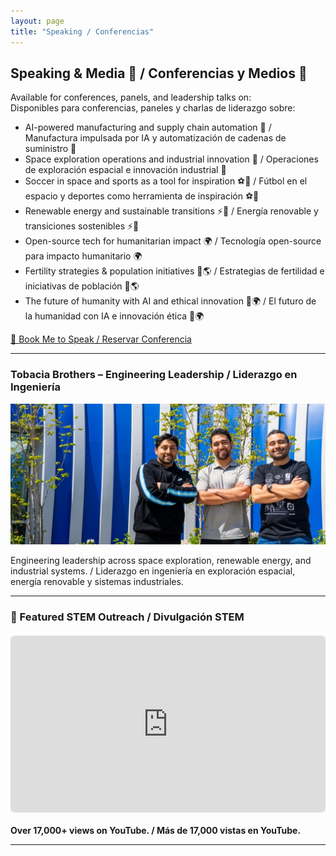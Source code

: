 ```yaml
---
layout: page
title: "Speaking / Conferencias"
---
```


## Speaking & Media 🎤 / Conferencias y Medios 🎤

Available for conferences, panels, and leadership talks on:  
Disponibles para conferencias, paneles y charlas de liderazgo sobre:

- AI-powered manufacturing and supply chain automation 🤖 / Manufactura impulsada por IA y automatización de cadenas de suministro 🤖  
- Space exploration operations and industrial innovation 🚀 / Operaciones de exploración espacial e innovación industrial 🚀  
- Soccer in space and sports as a tool for inspiration ⚽🌌 / Fútbol en el espacio y deportes como herramienta de inspiración ⚽🌌  
- Renewable energy and sustainable transitions ⚡🌱 / Energía renovable y transiciones sostenibles ⚡🌱  
- Open-source tech for humanitarian impact 🌍 / Tecnología open-source para impacto humanitario 🌍  
- Fertility strategies & population initiatives 👶🌎 / Estrategias de fertilidad e iniciativas de población 👶🌎  
- The future of humanity with AI and ethical innovation 🤖🌍 / El futuro de la humanidad con IA e innovación ética 🤖🌍  

<div class="flex justify-center mt-4">
  <a href="https://calendly.com/yotangoflow" target="_blank" class="bg-blue-500 hover:bg-blue-600 text-white font-bold py-2 px-4 rounded">
    📅 Book Me to Speak / Reservar Conferencia
  </a>
</div>

---

### Tobacia Brothers – Engineering Leadership / Liderazgo en Ingeniería

<div class="flex justify-center mt-4">
  <img src="/Tobacia%20Brothers.jpg" alt="Tobacia Brothers" class="w-72 sm:w-96 rounded-lg shadow-lg cursor-pointer">
</div>

<p class="text-center text-gray-200 mt-2">Engineering leadership across space exploration, renewable energy, and industrial systems. / Liderazgo en ingeniería en exploración espacial, energía renovable y sistemas industriales.</p>

---

### 🎥 Featured STEM Outreach / Divulgación STEM

<div class="video-container">
  <iframe width="560" height="315" src="https://www.youtube.com/embed/4tuNPfHYMjE" 
    title="YouTube video player" frameborder="0" 
    allow="accelerometer; autoplay; clipboard-write; encrypted-media; gyroscope; picture-in-picture" 
    allowfullscreen>
  </iframe>
</div>

<p class="text-center text-gray-200 mt-2"><strong>Over 17,000+ views on YouTube. / Más de 17,000 vistas en YouTube.</strong></p>

---

<style>
.video-container {
  position: relative;
  padding-bottom: 56.25%;
  height: 0;
  overflow: hidden;
  max-width: 100%;
  margin: 20px 0;
}
.video-container iframe {
  position: absolute;
  top: 0;
  left: 0;
  width: 100%;
  height: 100%;
  border-radius: 8px;
  box-shadow: 0 0 15px rgba(0,255,255,0.3);
}
</style>

<script>
document.querySelectorAll('img').forEach(img => {
  img.addEventListener('click', function() {
    const overlay = document.createElement('div');
    overlay.style.position = 'fixed';
    overlay.style.top = 0;
    overlay.style.left = 0;
    overlay.style.width = '100%';
    overlay.style.height = '100%';
    overlay.style.background = 'rgba(0,0,0,0.9)';
    overlay.style.display = 'flex';
    overlay.style.alignItems = 'center';
    overlay.style.justifyContent = 'center';
    overlay.style.zIndex = 9999;

    const fullImg = document.createElement('img');
    fullImg.src = this.src;
    fullImg.style.maxWidth = '90%';
    fullImg.style.maxHeight = '90%';
    fullImg.style.borderRadius = '8px';
    fullImg.style.boxShadow = '0 0 25px rgba(0,255,255,0.8)';

    overlay.appendChild(fullImg);
    overlay.addEventListener('click', () => document.body.removeChild(overlay));

    document.body.appendChild(overlay);
  });
});
</script>


